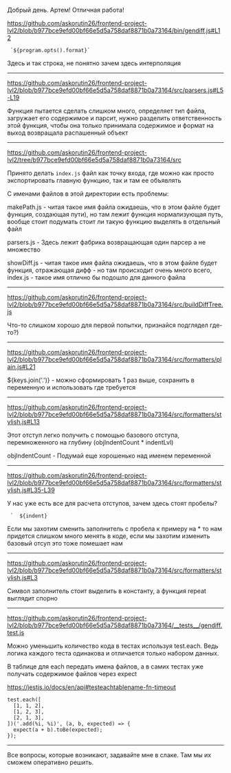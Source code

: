Добрый день. Артем! Отличная работа!


https://github.com/askorutin26/frontend-project-lvl2/blob/b977bce9efd00bf66e5d5a758daf8871b0a73164/bin/gendiff.js#L12

```
 `${program.opts().format}`
```

Здесь и так строка, не понятно зачем здесь интерполяция


---

https://github.com/askorutin26/frontend-project-lvl2/blob/b977bce9efd00bf66e5d5a758daf8871b0a73164/src/parsers.js#L5-L19

Функция пытается сделать слишком много, определяет тип файла, загружает его содержимое и парсит, нужно разделить ответственность этой функция, чтобы она только принимала содержимое и формат на выход возвращала распашенный объект


---

https://github.com/askorutin26/frontend-project-lvl2/tree/b977bce9efd00bf66e5d5a758daf8871b0a73164/src

Принято делать `index.js` файл как точку входа, где можно как просто экспортировать главную функцию, так и там ее объявлять

С именами файлов в этой директории есть проблемы:

makePath.js - читая такое имя файла ожидаешь, что в этом файле будет функция, создающая пути),
но там лежит функция нормализующая путь, вообще стоит подумать стоит ли такую функцию выделять в отдельный файл

parsers.js - Здесь лежит фабрика возвращающая один парсер а не множество

showDiff.js - читая такое имя файла ожидаешь, что в этом файле будет функция, отражающая дифф - но там происходит очень много всего, index.js - такое имя отлично бы подошло для данного файла


---

https://github.com/askorutin26/frontend-project-lvl2/blob/b977bce9efd00bf66e5d5a758daf8871b0a73164/src/buildDiffTree.js

Что-то слишком хорошо для первой попытки, признайся подглядел где-то?)

---

https://github.com/askorutin26/frontend-project-lvl2/blob/b977bce9efd00bf66e5d5a758daf8871b0a73164/src/formatters/plain.js#L21

${keys.join('.')} - можно сформировать 1 раз выше, сохранить в переменную и использовать где требуется

---

https://github.com/askorutin26/frontend-project-lvl2/blob/b977bce9efd00bf66e5d5a758daf8871b0a73164/src/formatters/stylish.js#L13

Этот отступ легко получить с помощью базового отступа, перемноженного на глубину (objIndentCount * indentLvl)

objIndentCount  - Подумай еще хорошенько над именем переменной

---

https://github.com/askorutin26/frontend-project-lvl2/blob/b977bce9efd00bf66e5d5a758daf8871b0a73164/src/formatters/stylish.js#L35-L39

У нас уже есть все для расчета отступов, зачем здесь стоят пробелы?
```
 `  ${indent}
```

Если мы захотим сменить заполнитель с пробела к примеру на * то нам придется слишком много менять в коде, если мы захотим изменить базовый отсуп это тоже помешает нам

---

https://github.com/askorutin26/frontend-project-lvl2/blob/b977bce9efd00bf66e5d5a758daf8871b0a73164/src/formatters/stylish.js#L3

Символ заполнитель стоит выделить в константу, а функция repeat выглядит спорно

---


https://github.com/askorutin26/frontend-project-lvl2/blob/b977bce9efd00bf66e5d5a758daf8871b0a73164/__tests__/gendiff.test.js


Можно уменьшить количество кода в тестах используя test.each. Ведь логика каждого теста одинакова и отличается только набором данных.

В таблице для each передать имена файлов, а в самих тестах уже получать содержимое файлов через expect

https://jestjs.io/docs/en/api#testeachtablename-fn-timeout

```
test.each([
  [1, 1, 2],
  [1, 2, 3],
  [2, 1, 3],
])('.add(%i, %i)', (a, b, expected) => {
  expect(a + b).toBe(expected);
});
```


---


Все вопросы, которые возникают, задавайте мне в слаке. Там мы их сможем оперативно решить.
